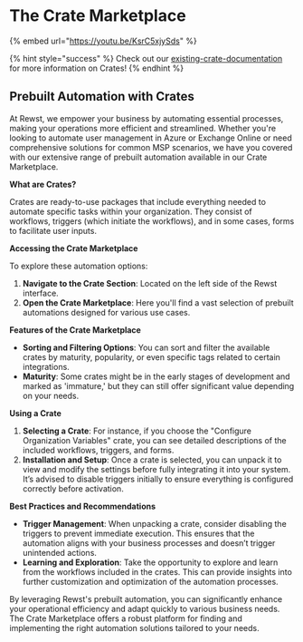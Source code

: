 # The Crate Marketplace

{% embed url="https://youtu.be/KsrC5xjySds" %}

{% hint style="success" %}
Check out our [existing-crate-documentation](../../prebuilt-automations/existing-crate-documentation/ "mention") for more information on Crates!
{% endhint %}

## Prebuilt Automation with Crates

At Rewst, we empower your business by automating essential processes, making your operations more efficient and streamlined. Whether you're looking to automate user management in Azure or Exchange Online or need comprehensive solutions for common MSP scenarios, we have you covered with our extensive range of prebuilt automation available in our Crate Marketplace.

**What are Crates?**

Crates are ready-to-use packages that include everything needed to automate specific tasks within your organization. They consist of workflows, triggers (which initiate the workflows), and in some cases, forms to facilitate user inputs.

**Accessing the Crate Marketplace**

To explore these automation options:

1. **Navigate to the Crate Section**: Located on the left side of the Rewst interface.
2. **Open the Crate Marketplace**: Here you'll find a vast selection of prebuilt automations designed for various use cases.

**Features of the Crate Marketplace**

* **Sorting and Filtering Options**: You can sort and filter the available crates by maturity, popularity, or even specific tags related to certain integrations.
* **Maturity**: Some crates might be in the early stages of development and marked as 'immature,' but they can still offer significant value depending on your needs.

**Using a Crate**

1. **Selecting a Crate**: For instance, if you choose the "Configure Organization Variables" crate, you can see detailed descriptions of the included workflows, triggers, and forms.
2. **Installation and Setup**: Once a crate is selected, you can unpack it to view and modify the settings before fully integrating it into your system. It’s advised to disable triggers initially to ensure everything is configured correctly before activation.

**Best Practices and Recommendations**

* **Trigger Management**: When unpacking a crate, consider disabling the triggers to prevent immediate execution. This ensures that the automation aligns with your business processes and doesn’t trigger unintended actions.
* **Learning and Exploration**: Take the opportunity to explore and learn from the workflows included in the crates. This can provide insights into further customization and optimization of the automation processes.

By leveraging Rewst's prebuilt automation, you can significantly enhance your operational efficiency and adapt quickly to various business needs. The Crate Marketplace offers a robust platform for finding and implementing the right automation solutions tailored to your needs.
